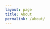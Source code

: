 ```yaml
---
layout: page
title: About
permalink: /about/
---
```


[jekyll-organization]: https://github.com/jekyll
